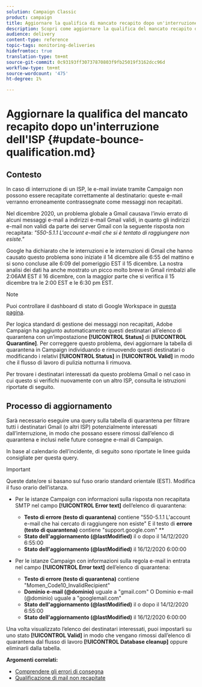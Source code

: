 ```yaml
---
solution: Campaign Classic
product: campaign
title: Aggiornare la qualifica di mancato recapito dopo un'interruzione dell'ISP
description: Scopri come aggiornare la qualifica del mancato recapito dopo un'interruzione dell'ISP.
audience: delivery
content-type: reference
topic-tags: monitoring-deliveries
hidefromtoc: true
translation-type: tm+mt
source-git-commit: 0c93193ff30737870803f9fb25019f3162dcc96d
workflow-type: tm+mt
source-wordcount: '475'
ht-degree: 1%

---
```



# Aggiornare la qualifica del mancato recapito dopo un&#39;interruzione dell&#39;ISP {#update-bounce-qualification.md}

## Contesto

In caso di interruzione di un ISP, le e-mail inviate tramite Campaign non possono essere recapitate correttamente al destinatario: queste e-mail verranno erroneamente contrassegnate come messaggi non recapitati.

Nel dicembre 2020, un problema globale a Gmail causava l’invio errato di alcuni messaggi e-mail a indirizzi e-mail Gmail validi, in quanto gli indirizzi e-mail non validi da parte dei server Gmail con la seguente risposta non recapitata: *&quot;550-5.1.1 L&#39;account e-mail che si è tentato di raggiungere non esiste.&quot;*

Google ha dichiarato che le interruzioni e le interruzioni di Gmail che hanno causato questo problema sono iniziate il 14 dicembre alle 6:55 del mattino e si sono concluse alle 6:09 del pomeriggio EST il 15 dicembre. La nostra analisi dei dati ha anche mostrato un picco molto breve in Gmail rimbalzi alle 2:06AM EST il 16 dicembre, con la maggior parte che si verifica il 15 dicembre tra le 2:00 EST e le 6:30 pm EST.

>[!NOTE]
>
>Puoi controllare il dashboard di stato di Google Workspace in [questa pagina](https://www.google.com/appsstatus#hl=en&amp;v=status).


Per logica standard di gestione dei messaggi non recapitati, Adobe Campaign ha aggiunto automaticamente questi destinatari all’elenco di quarantena con un’impostazione **[!UICONTROL Status]** di **[!UICONTROL Quarantine]**. Per correggere questo problema, devi aggiornare la tabella di quarantena in Campaign individuando e rimuovendo questi destinatari o modificando i relativi **[!UICONTROL Status]** in **[!UICONTROL Valid]** in modo che il flusso di lavoro di pulizia notturna li rimuova.

Per trovare i destinatari interessati da questo problema Gmail o nel caso in cui questo si verifichi nuovamente con un altro ISP, consulta le istruzioni riportate di seguito.

## Processo di aggiornamento

Sarà necessario eseguire una query sulla tabella di quarantena per filtrare tutti i destinatari Gmail (o altri ISP) potenzialmente interessati dall’interruzione, in modo che possano essere rimossi dall’elenco di quarantena e inclusi nelle future consegne e-mail di Campaign.

In base al calendario dell’incidente, di seguito sono riportate le linee guida consigliate per questa query.

>[!IMPORTANT]
>
>Queste date/ore si basano sul fuso orario standard orientale (EST). Modifica il fuso orario dell’istanza.

* Per le istanze Campaign con informazioni sulla risposta non recapitata SMTP nel campo **[!UICONTROL Error text]** dell’elenco di quarantena:

   * **Testo di errore (testo di quarantena)** contiene &quot;550-5.1.1 L&#39;account e-mail che hai cercato di raggiungere non esiste&quot; E il testo di  **errore (testo di quarantena)** contiene &quot;support.google.com&quot; **
   * **Stato dell&#39;aggiornamento (@lastModified)** il o dopo il 14/12/2020 6:55:00
   * **Stato dell&#39;aggiornamento (@lastModified)** il 16/12/2020 6:00:00

* Per le istanze Campaign con informazioni sulla regola e-mail in entrata nel campo **[!UICONTROL Error text]** dell’elenco di quarantena:

   * **Testo di errore (testo di quarantena)** contiene &quot;Momen_Code10_InvalidRecipient&quot;
   * **Dominio e-mail (@dominio)** uguale a &quot;gmail.com&quot; O Dominio e-mail (@dominio) uguale a &quot;googlemail.com&quot;
   * **Stato dell&#39;aggiornamento (@lastModified)** il o dopo il 14/12/2020 6:55:00
   * **Stato dell&#39;aggiornamento (@lastModified)** il 16/12/2020 6:00:00

Una volta visualizzato l’elenco dei destinatari interessati, puoi impostarli su uno stato **[!UICONTROL Valid]** in modo che vengano rimossi dall’elenco di quarantena dal flusso di lavoro **[!UICONTROL Database cleanup]** oppure eliminarli dalla tabella.

**Argomenti correlati:**
* [Comprendere gli errori di consegna](../../delivery/using/understanding-delivery-failures.md)
* [Qualificazione di mail non recapitate](../../delivery/using/understanding-delivery-failures.md#bounce-mail-qualification)

